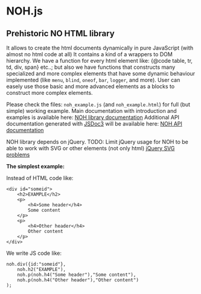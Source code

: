 NOH.js
===

Prehistoric NO HTML library
---------------

It allows to create the html documents dynamically in pure JavaScript (with almost no html code at all)
It contains a kind of a wrappers to DOM hierarchy.
We have a function for every html element like: {@code table, tr, td, div, span} etc..;
but also we have functions that constructs many specialized and more complex elements that have some dynamic behaviour
implemented (like `menu`, `blind`, `oneof`, `bar`, `logger`, and more).
User can easely use those basic and more advanced elements as a blocks to construct more complex elements.

Please check the files: `noh_example.js` (and `noh_example.html`) for full (but simple) working example.
Main documentation with introduction and examples is available here: [NOH library documentation](noh_doc.html)
Additional API documentation generated with [JSDoc3](http://usejsdoc.org/) will be available here: [NOH API documentation](apidoc/index.html)

NOH library depends on jQuery. TODO: Limit jQuery usage for NOH to be able to work with SVG or other elements (not only html)
[jQuery SVG problems](http://stackoverflow.com/questions/3642035/jquerys-append-not-working-with-svg-element)

__The simplest example:__

Instead of HTML code like:

    <div id="someid">
        <h2>EXAMPLE</h2>
        <p>
            <h4>Some header</h4>
            Some content
        </p>
        <p>
            <h4>Other header</h4>
            Other content
        </p>
    </div>

We write JS code like:

    noh.div({id:"someid"},
        noh.h2("EXAMPLE"),
        noh.p(noh.h4("Some header"),"Some content"),
        noh.p(noh.h4("Other header"),"Other content")
    );

